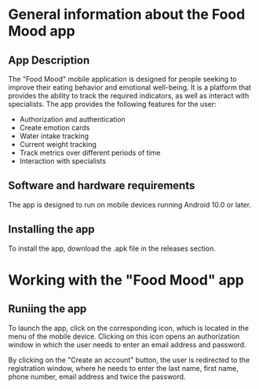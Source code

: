 # General information about the Food Mood app
## App Description
The "Food Mood" mobile application is designed for people seeking to improve their eating behavior and emotional well-being. It is a platform that provides the ability to track the required indicators, as well as interact with specialists.
The app provides the following features for the user:
* Authorization and authentication
* Create emotion cards
* Water intake tracking
* Current weight tracking
* Track metrics over different periods of time
* Interaction with specialists

## Software and hardware requirements
The app is designed to run on mobile devices running Android 10.0 or later.

## Installing the app
To install the app, download the .apk file in the releases section.

# Working with the "Food Mood" app
## Runiing the app
To launch the app, click on the corresponding icon, which is located in the menu of the mobile device. Clicking on this icon opens an authorization window in which the user needs to enter an email address and password.

By clicking on the "Create an account" button, the user is redirected to the registration window, where he needs to enter the last name, first name, phone number, email address and twice the password.
